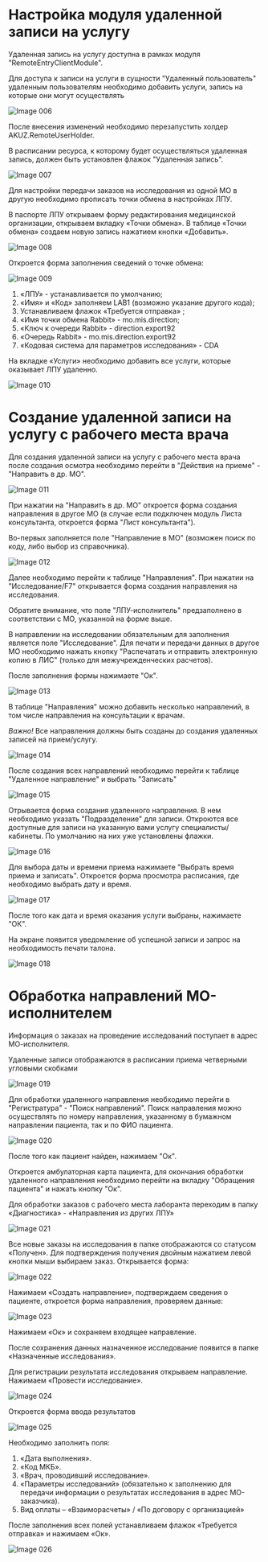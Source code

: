 <!-- TITLE: Модуль «Удаленная запись на услуги» -->
<!-- SUBTITLE: Руководство пользователя -->

# Настройка модуля удаленной записи на услугу
 Удаленная запись на услугу доступна в рамках модуля "RemoteEntryClientModule".
 
Для доступа к записи на услуги в сущности "Удаленный пользователь" удаленным пользователям необходимо добавить услуги, запись на которые они могут осуществлять

![Image 006](/uploads/remote/image-006.png "Image 006")

После внесения изменений необходимо перезапустить холдер AKUZ.RemoteUserHolder.

В расписании ресурса, к которому будет осуществляться удаленная запись, должен быть установлен флажок "Удаленная запись".

![Image 007](/uploads/remote/image-007.png "Image 007")

Для настройки передачи заказов на исследования из одной МО в другую необходимо прописать точки обмена в настройках ЛПУ.

В паспорте ЛПУ открываем форму редактирования медицинской организации, открываем вкладку «Точки обмена». В таблице «Точки обмена» создаем новую запись нажатием кнопки «Добавить».

![Image 008](/uploads/remote/image-008.png "Image 008")

Откроется форма заполнения сведений о точке обмена:

![Image 009](/uploads/remote/image-009.png "Image 009")

1. «ЛПУ» - устанавливается по умолчанию;
1. «Имя» и «Код» заполняем LAB1 (возможно указание другого кода);
1. Устанавливаем флажок «Требуется отправка» ;
1. «Имя точки обмена Rabbit» - mo.mis.direction;
1. «Ключ к очереди Rabbit» - direction.export92
1. «Очередь Rabbit» - mo.mis.direction.export92
1. «Кодовая система для параметров исследования» - CDA

На вкладке «Услуги» необходимо добавить все услуги, которые оказывает ЛПУ удаленно.

![Image 010](/uploads/remote/image-010.png "Image 010")

# Создание удаленной записи на услугу с рабочего места врача 

Для создания удаленной записи на услугу с рабочего места врача после создания осмотра необходимо перейти в "Действия на приеме" - "Направить в др. МО".

![Image 011](/uploads/remote/image-011.png "Image 011")

При нажатии на "Направить в др. МО" откроется форма создания направления в другое МО (в случае если подключен модуль Листа консультанта, откроется форма "Лист консультанта").

Во-первых заполняется поле "Направление в МО" (возможен поиск по коду, либо выбор из справочника).

![Image 012](/uploads/remote/image-012.png "Image 012")

Далее необходимо перейти к таблице "Направления". При нажатии на "Исследование/F7" открывается форма создания направления на исследования.

Обратите внимание, что поле "ЛПУ-исполнитель" предзаполнено в соответствии с МО, указанной на форме выше.

В направлении на исследовании обязательным для заполнения является поле "Исследование". Для печати и передачи данных в другое МО необходимо нажать кнопку "Распечатать и отправить электронную копию в ЛИС" (только для межучрежденческих расчетов).

После заполнения формы нажимаете "Ок".

![Image 013](/uploads/remote/image-013.png "Image 013")

В таблице "Направления" можно добавить несколько направлений, в том числе направления на консультации к врачам.

*Важно!* Все направления должны быть созданы до создания удаленных записей на прием/услугу.

![Image 014](/uploads/remote/image-014.png "Image 014")

После создания всех направлений необходимо перейти к таблице "Удаленное направление" и выбрать "Записать"

![Image 015](/uploads/remote/image-015.png "Image 015")

Отрывается форма создания удаленного направления. В нем необходимо указать "Подразделение" для записи. Откроются все доступные для записи на указанную вами услугу специалисты/кабинеты. По умолчанию на них уже установлены флажки.

![Image 016](/uploads/remote/image-016.png "Image 016")

Для выбора даты и времени приема нажимаете "Выбрать время приема и записать". Откроется форма просмотра расписания, где необходимо выбрать дату и время.

![Image 017](/uploads/remote/image-017.png "Image 017")

После того как дата и время оказания услуги выбраны, нажимаете "ОК".

На экране появится уведомление об успешной записи и запрос на необходимость печати талона.

![Image 018](/uploads/remote/image-018.png "Image 018")

# Обработка направлений МО-исполнителем

Информация о заказах на проведение исследований поступает в адрес МО-исполнителя.

Удаленные записи отображаются в расписании приема четверными угловыми скобками

![Image 019](/uploads/remote/image-019.png "Image 019")

Для обработки удаленного направления необходимо перейти в "Регистратура" - "Поиск направлений". Поиск направления можно осуществлять по номеру направления, указанному в бумажном направлении пациента, так и по ФИО пациента.

![Image 020](/uploads/remote/image-020.png "Image 020")

После того как пациент найден, нажимаем "Ок".

Откроется амбулаторная карта пациента, для окончания обработки удаленного направления необходимо перейти на вкладку "Обращения пациента" и нажать кнопку "Ок".

Для обработки заказов с рабочего места лаборанта переходим в папку «Диагностика» - «Направления из других ЛПУ»

![Image 021](/uploads/remote/image-021.png "Image 021")

Все новые заказы на исследования в папке отображаются со статусом «Получен». Для подтверждения получения двойным нажатием левой кнопки мыши выбираем заказ. Открывается форма:

![Image 022](/uploads/remote/image-022.png "Image 022")

Нажимаем «Создать направление», подтверждаем сведения о пациенте, откроется форма направления, проверяем данные:

![Image 023](/uploads/remote/image-023.png "Image 023")

Нажимаем «Ок» и сохраняем входящее направление.

После сохранения данных назначенное исследование появится в папке «Назначенные исследования».

Для регистрации результата исследования открываем направление. Нажимаем «Провести исследование».

![Image 024](/uploads/remote/image-024.png "Image 024")

Откроется форма ввода результатов

![Image 025](/uploads/remote/image-025.png "Image 025")

Необходимо заполнить поля: 

1. 	«Дата выполнения».
1. 	«Код МКБ».
1. 	«Врач, проводивший исследование».
1. 	«Параметры исследований» (обязательно к заполнению для передачи информации о результатах исследования в адрес МО-заказчика).
1. 	 Вид оплаты – «Взаиморасчеты» / «По договору с организацией»

После заполнения всех полей устанавливаем флажок «Требуется отправка» и нажимаем «Ок».

![Image 026](/uploads/remote/image-026.png "Image 026")










 

